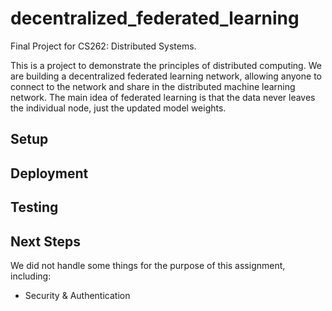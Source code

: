 # decentralized_federated_learning

Final Project for CS262: Distributed Systems.

This is a project to demonstrate the principles of distributed computing. We are building a decentralized federated learning network, allowing anyone to connect to the network and share in the distributed machine learning network. The main idea of federated learning is that the data never leaves the individual node, just the updated model weights.


## Setup

## Deployment

## Testing


## Next Steps

We did not handle some things for the purpose of this assignment, including:
* Security & Authentication